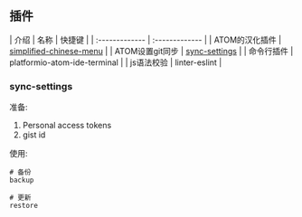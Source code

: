 
## 插件

| 介绍 | 名称 | 快捷键   |
| :------------- | :------------- |
| ATOM的汉化插件      | <a href="#simplified-chinese-menu">simplified-chinese-menu</a> |
| ATOM设置git同步     |  <a href="#sync-settings">sync-settings</a>    |
| 命令行插件     |  platformio-atom-ide-terminal    |
| js语法校验     |  linter-eslint   |


### sync-settings

准备:
1. Personal access tokens
2. gist id

使用:
```
# 备份
backup

# 更新
restore
```
